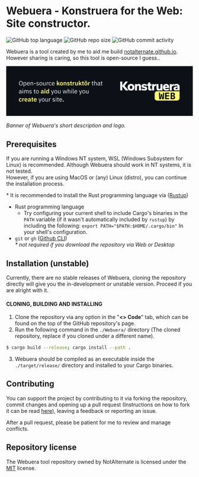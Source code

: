 # Webuera - Konstruera for the Web: Site constructor.

![GitHub top language](https://img.shields.io/github/languages/top/NotAlternate/Webuera?color=FFFF70&style=flat-square)
![GitHub repo size](https://img.shields.io/github/repo-size/NotAlternate/Webuera?color=FFFF70&style=flat-square)
![GitHub commit activity](https://img.shields.io/github/commit-activity/m/NotAlternate/Webuera?color=FFFF70&style=flat-square)

Webuera is a tool created by me to aid me build [notalternate.github.io](https://notalternate.github.io).
However sharing is caring, so this tool is open-source I guess..

<p align="center"><img alt="Webuera banner" src="./banner.png"></p>

*Banner of Webuera's short description and logo.*

## Prerequisites

If you are running a Windows NT system, WSL (Windows Subsystem for Linux) is recommended.
Although Webuera should work in NT systems, it is not tested.<br>
However, if you are using MacOS or (any) Linux (distro), you can continue the installation process.

\* It is recommended to install the Rust programming language via ([Rustup](https://rustup.rs))

- Rust programming language
    - Try configuring your current shell to include Cargo's binaries in the `PATH` variable (if it wasn't automatically included by `rustup`) by including the following:
      `export PATH="$PATH:$HOME/.cargo/bin"`
      In your shell's configuration.
- `git` or `gh` ([Github CLI](https://cli.github.com/)) <br> *\* not required if you download the repository via Web or Desktop*

## Installation (unstable)

Currently, there are no stable releases of Webuera, cloning the repository directly will give you the in-development or unstable version.
Proceed if you are alright with it.

#### CLONING, BUILDING AND INSTALLING

1. Clone the repository via any option in the "**<> Code**" tab, which can be found on the top of the GitHub repository's page.
2. Run the following command in the `./Webuera/` directory (The cloned repository, replace if you cloned under a different name).
```sh
$ cargo build --release; cargo install --path .
```
3. Webuera should be compiled as an executable inside the `./target/release/` directory and installed to your Cargo binaries.

## Contributing

You can support the project by contributing to it via forking the repository, commit changes and opening up a pull request (Instructions on how to fork it can be read [here](https://docs.github.com/en/get-started/quickstart/contributing-to-projects)), leaving a feedback or reporting an issue.

After a pull request, please be patient for me to review and manage conflicts.

## Repository license

The Webuera tool repository owned by NotAlternate is licensed under the [MIT](LICENSE) license.